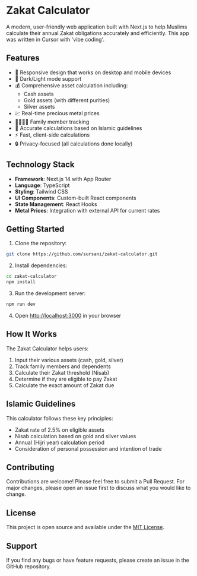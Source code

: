 # Zakat Calculator

A modern, user-friendly web application built with Next.js to help Muslims calculate their annual Zakat obligations accurately and efficiently. This app was written in Cursor with 'vibe coding'. 

## Features

- 📱 Responsive design that works on desktop and mobile devices
- 🌙 Dark/Light mode support
- 💰 Comprehensive asset calculation including:
  - Cash assets
  - Gold assets (with different purities)
  - Silver assets
- 💹 Real-time precious metal prices
- 👨‍👩‍👧‍👦 Family member tracking
- 🧮 Accurate calculations based on Islamic guidelines
- ⚡ Fast, client-side calculations
- 🔒 Privacy-focused (all calculations done locally)

## Technology Stack

- **Framework**: Next.js 14 with App Router
- **Language**: TypeScript
- **Styling**: Tailwind CSS
- **UI Components**: Custom-built React components
- **State Management**: React Hooks
- **Metal Prices**: Integration with external API for current rates

## Getting Started

1. Clone the repository:
```bash
git clone https://github.com/sursani/zakat-calculator.git
```

2. Install dependencies:
```bash
cd zakat-calculator
npm install
```

3. Run the development server:
```bash
npm run dev
```

4. Open [http://localhost:3000](http://localhost:3000) in your browser

## How It Works

The Zakat Calculator helps users:
1. Input their various assets (cash, gold, silver)
2. Track family members and dependents
3. Calculate their Zakat threshold (Nisab)
4. Determine if they are eligible to pay Zakat
5. Calculate the exact amount of Zakat due

## Islamic Guidelines

This calculator follows these key principles:
- Zakat rate of 2.5% on eligible assets
- Nisab calculation based on gold and silver values
- Annual (Hijri year) calculation period
- Consideration of personal possession and intention of trade

## Contributing

Contributions are welcome! Please feel free to submit a Pull Request. For major changes, please open an issue first to discuss what you would like to change.

## License

This project is open source and available under the [MIT License](LICENSE).

## Support

If you find any bugs or have feature requests, please create an issue in the GitHub repository.
